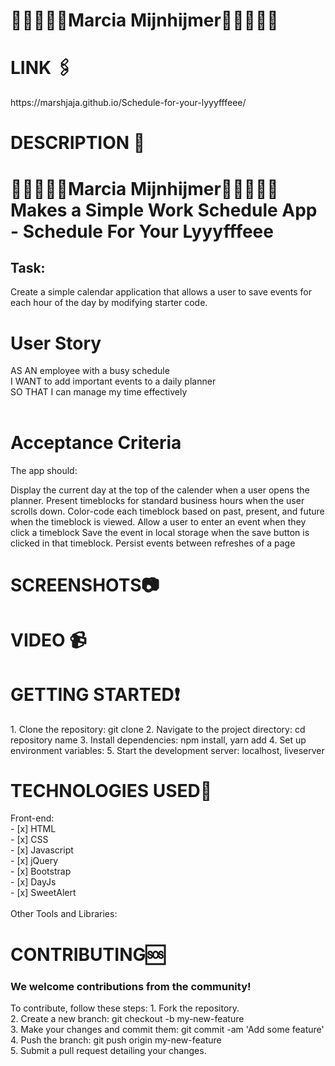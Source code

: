 # 👩🏾‍💻🏳️‍🌈Marcia Mijnhijmer🏳️‍🌈👩🏾‍💻



<h1> LINK 🖇️</h1>
https://marshjaja.github.io/Schedule-for-your-lyyyfffeee/

 <h1>DESCRIPTION 📖</h1>

# 👩🏾‍💻🏳️‍🌈Marcia Mijnhijmer🏳️‍🌈👩🏾‍💻 Makes a Simple Work Schedule App - Schedule For Your Lyyyfffeee

## Task: <br/>
Create a simple calendar application that allows a user to save events for each hour of the day by modifying starter code.

# User Story

AS AN employee with a busy schedule <br>
I WANT to add important events to a daily planner<br>
SO THAT I can manage my time effectively<br>
<br>

# Acceptance Criteria
The app should:

Display the current day at the top of the calender when a user opens the planner.
Present timeblocks for standard business hours when the user scrolls down.
Color-code each timeblock based on past, present, and future when the timeblock is viewed.
Allow a user to enter an event when they click a timeblock
Save the event in local storage when the save button is clicked in that timeblock.
Persist events between refreshes of a page



<h1>SCREENSHOTS📷</h1>


<h1> VIDEO 📹</h1>



<h1>GETTING STARTED❗</h1>
1. Clone the repository: git clone <repository-url>
2. Navigate to the project directory: cd repository name
3. Install dependencies: npm install, yarn add
4. Set up environment variables:
5. Start the development server: localhost, liveserver

<h1>TECHNOLOGIES USED📶</h1>
Front-end: 
<br/>
- [x] HTML <br/>
- [x] CSS <br/>
- [x] Javascript <br/>
- [x] jQuery <br/>
- [x] Bootstrap <br/>
- [x] DayJs <br/>
- [x] SweetAlert <br/>
<br/>
Other Tools and Libraries:

<h1>CONTRIBUTING🆘</h1>
<h3>We welcome contributions from the community!</h3> 
To contribute, follow these steps:
1. Fork the repository. <br>
2. Create a new branch: git checkout -b my-new-feature <br>
3. Make your changes and commit them: git commit -am 'Add some feature'<br>
4. Push the branch: git push origin my-new-feature <br>
5. Submit a pull request detailing your changes. <br>
